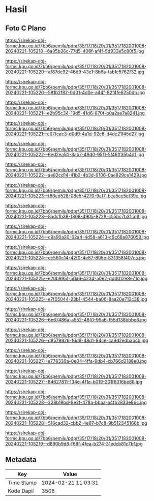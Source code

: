 # Hasil

## Foto C Plano

https://sirekap-obj-formc.kpu.go.id/7bb6/pemilu/pdpr/35/17/18/20/01/3517182001008-20240221-105218--6a85b26c-77d5-406f-af4f-5d933e5c80f5.jpg

https://sirekap-obj-formc.kpu.go.id/7bb6/pemilu/pdpr/35/17/18/20/01/3517182001008-20240221-105220--af87de92-46d9-43e1-8b6a-fabfc5762f32.jpg

https://sirekap-obj-formc.kpu.go.id/7bb6/pemilu/pdpr/35/17/18/20/01/3517182001008-20240221-105220--581b2f82-0d01-4d0e-a44f-82f4fe6250db.jpg

https://sirekap-obj-formc.kpu.go.id/7bb6/pemilu/pdpr/35/17/18/20/01/3517182001008-20240221-105221--e2b95c34-19d5-41d6-870f-b0a2ae7a8241.jpg

https://sirekap-obj-formc.kpu.go.id/7bb6/pemilu/pdpr/35/17/18/20/01/3517182001008-20240221-105221--e07fcae3-d0d9-4a1d-92c6-d4de21f45d27.jpg

https://sirekap-obj-formc.kpu.go.id/7bb6/pemilu/pdpr/35/17/18/20/01/3517182001008-20240221-105222--6ed2ea50-3ab7-49d0-95f1-5f46ff35b4d1.jpg

https://sirekap-obj-formc.kpu.go.id/7bb6/pemilu/pdpr/35/17/18/20/01/3517182001008-20240221-105222--ae82cd14-41b2-4b3d-9106-0ae829ce1429.jpg

https://sirekap-obj-formc.kpu.go.id/7bb6/pemilu/pdpr/35/17/18/20/01/3517182001008-20240221-105223--f66ed528-08e5-4270-9af7-bca5ec5cf39e.jpg

https://sirekap-obj-formc.kpu.go.id/7bb6/pemilu/pdpr/35/17/18/20/01/3517182001008-20240221-105223--8adc1b38-1308-4905-8728-c55bc7b31cd9.jpg

https://sirekap-obj-formc.kpu.go.id/7bb6/pemilu/pdpr/35/17/18/20/01/3517182001008-20240221-105224--c9a90a20-62a4-4d58-a613-c9c68a876058.jpg

https://sirekap-obj-formc.kpu.go.id/7bb6/pemilu/pdpr/35/17/18/20/01/3517182001008-20240221-105224--ec560c14-42f0-4e87-895e-831358f407ca.jpg

https://sirekap-obj-formc.kpu.go.id/7bb6/pemilu/pdpr/35/17/18/20/01/3517182001008-20240221-105225--e20b995f-50a6-4234-a0e2-dd0012e8e71d.jpg

https://sirekap-obj-formc.kpu.go.id/7bb6/pemilu/pdpr/35/17/18/20/01/3517182001008-20240221-105225--e7f05044-23b1-4544-ba06-8aa20e712c38.jpg

https://sirekap-obj-formc.kpu.go.id/7bb6/pemilu/pdpr/35/17/18/20/01/3517182001008-20240221-105226--6e67486a-a552-46f0-95a6-f55d138bbbe6.jpg

https://sirekap-obj-formc.kpu.go.id/7bb6/pemilu/pdpr/35/17/18/20/01/3517182001008-20240221-105226--d8579926-f6d9-48d1-84ce-ca9d2edbabcb.jpg

https://sirekap-obj-formc.kpu.go.id/7bb6/pemilu/pdpr/35/17/18/20/01/3517182001008-20240221-105227--e778330a-0e04-4ffa-9db4-cb766d2188e0.jpg

https://sirekap-obj-formc.kpu.go.id/7bb6/pemilu/pdpr/35/17/18/20/01/3517182001008-20240221-105227--84627811-134e-4f1e-b019-201f6316be88.jpg

https://sirekap-obj-formc.kpu.go.id/7bb6/pemilu/pdpr/35/17/18/20/01/3517182001008-20240221-105228--328b19bd-8e2f-478a-bbaa-a4fb2833e86c.jpg

https://sirekap-obj-formc.kpu.go.id/7bb6/pemilu/pdpr/35/17/18/20/01/3517182001008-20240221-105228--516cad32-cbb2-4e87-b7c8-9b512345166b.jpg

https://sirekap-obj-formc.kpu.go.id/7bb6/pemilu/pdpr/35/17/18/20/01/3517182001008-20240221-105219--d890b9d8-f68f-4fea-b274-31edcb81c7bf.jpg


## Metadata

| Key        | Value               |
| ---------- | ------------------- |
| Time Stamp | 2024-02-21 11:03:31 |
| Kode Dapil | 3508                |




